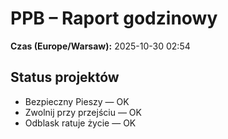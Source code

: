 # PPB – Raport godzinowy
**Czas (Europe/Warsaw):** 2025-10-30 02:54

## Status projektów
- Bezpieczny Pieszy — OK
- Zwolnij przy przejściu — OK
- Odblask ratuje życie — OK

